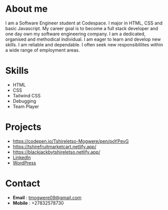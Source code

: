   # About me
  I am a Software Engineer student at Codespace. I major in HTML, CSS and basic Javascript. My career goal is to become a full stack developer and one day own my software engineering company. 
  I am a dedicated, organised and methodical individual. I am eager to learn and develop new skills. I am reliable and dependable.
  I often seek new responsiblilites within a wide range of employment areas.

  # Skills
  - HTML
  - CSS
  - Tailwind CSS
  - Debugging
  - Team Player
    
  # Projects 
  - https://codepen.io/Tshireletso-Mogwere/pen/poYPevG
  - https://tshirefruitmarketcart.netlify.app/
  - https://blackjackbytshireletso.netlify.app/
     <li><a href="https://www.linkedin.com/in/tshireletso-mogwere-8aaba6246/"><i class="fa fa-linkedin-square"></i> LinkedIn</a></li>
     <li><a href="https://wordpress.com/posts/tshire02.wordpress.com"><i class="fa fa-wordpress"></i> WordPress</a></li>
  
  # Contact
  - **Email** : tmogwere09@gmail.com
  - **Mobile** : +27832578730
  
  
  

